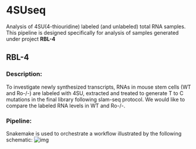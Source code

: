 # 4SUseq
Analysis of 4SU(4-thiouridine) labeled (and unlabeled) total RNA samples. This pipeline is designed specifically for analysis of samples generated under project **RBL-4**

## RBL-4
### Description: 

To investigate newly synthesized transcripts, RNAs in mouse stem cells (WT and Ro-/-) are labeled with 4SU, extracted and treated to generate T to C mutations in the final library following slam-seq protocol. We would like to compare the labeled RNA levels in WT and Ro-/-.

### Pipeline:

Snakemake is used to orchestrate a workflow illustrated by the following schematic:
 ![img](https://tva1.sinaimg.cn/large/0081Kckwly1gm7frw464rj30u012jgnu.jpg)